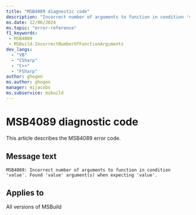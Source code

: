 ```yaml
---
title: "MSB4089 diagnostic code"
description: "Incorrect number of arguments to function in condition 'value'. Found 'value' argument(s) when expecting 'value'."
ms.date: 12/06/2024
ms.topic: "error-reference"
f1_keywords:
 - MSB4089
 - MSBuild.IncorrectNumberOfFunctionArguments
dev_langs:
  - "VB"
  - "CSharp"
  - "C++"
  - "FSharp"
author: ghogen
ms.author: ghogen
manager: mijacobs
ms.subservice: msbuild
---
```


# MSB4089 diagnostic code

<!-- :::ErrorDefinitionDescription::: -->
<!-- :::editable-content name="introDescription"::: -->
This article describes the MSB4089 error code.
<!-- :::editable-content-end::: -->

## Message text

```output
MSB4089: Incorrect number of arguments to function in condition 'value'. Found 'value' argument(s) when expecting 'value'.
```

<!-- :::editable-content name="postOutputDescription"::: -->
<!--
{StrBegin="MSB4089: "}
-->
<!-- :::editable-content-end::: -->
<!-- :::ErrorDefinitionDescription-end::: -->

## Applies to

All versions of MSBuild
